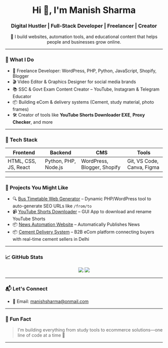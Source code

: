 <h1 align="center">Hi 👋, I'm Manish Sharma</h1>
<h3 align="center">Digital Hustler | Full-Stack Developer | Freelancer | Creator</h3>

<p align="center">
🚀 I build websites, automation tools, and educational content that helps people and businesses grow online.
</p>

---

### 💼 What I Do
- 🧠 Freelance Developer: WordPress, PHP, Python, JavaScript, Shopify, Blogger
- 🎬 Video Editor & Graphics Designer for social media brands
- 📚 SSC & Govt Exam Content Creator – YouTube, Instagram & Telegram Educator
- 📦 Building eCom & delivery systems (Cement, study material, photo frames)
- 🛠️ Creator of tools like **YouTube Shorts Downloader EXE**, **Proxy Checker**, and more

---

### 🧰 Tech Stack

| Frontend | Backend | CMS | Tools |
|----------|---------|-----|-------|
| HTML, CSS, JS, React | Python, PHP, Node.js | WordPress, Blogger, Shopify | Git, VS Code, Canva, Figma |

---

### 🚀 Projects You Might Like

- 🔍 [Bus Timetable Web Generator](www.haryanabusinfo.in) – Dynamic PHP/WordPress tool to auto-generate SEO URLs like `/from/to`
- 📹 [YouTube Shorts Downloader](#) – GUI App to download and rename YouTube Shorts
- 📦 [News Automation Website](http://indiapoweronline.com/) – Automatically Publishes News
- 📦 [Cement Delivery System](#) – B2B eCom platform connecting buyers with real-time cement sellers in Delhi

---

### 📈 GitHub Stats

<p align="center">
  <img src="https://github-readme-stats.vercel.app/api?username=manishsharmag&show_icons=true&theme=tokyonight" />
  <img src="https://github-readme-streak-stats.herokuapp.com/?user=manishsharmag&theme=tokyonight" />
</p>

---

### 📬 Let's Connect

- 📧 Email: [manishsharma@onmail.com](mailto:manishsharma@onmail.com)

---

### 🧠 Fun Fact

> I'm building everything from study tools to ecommerce solutions—one line of code at a time 🧩

---

